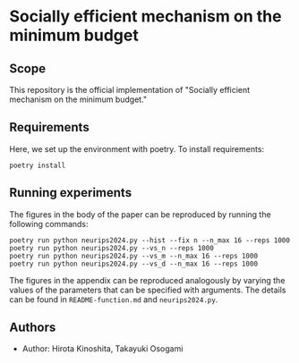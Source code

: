 # Socially efficient mechanism on the minimum budget

## Scope

This repository is the official implementation of "Socially efficient mechanism on the minimum budget."


## Requirements

Here, we set up the environment with poetry.  To install requirements:

```setup
poetry install
```

## Running experiments

The figures in the body of the paper can be reproduced by running the following commands:
```
poetry run python neurips2024.py --hist --fix n --n_max 16 --reps 1000
poetry run python neurips2024.py --vs_n --reps 1000
poetry run python neurips2024.py --vs_m --n_max 16 --reps 1000
poetry run python neurips2024.py --vs_d --n_max 16 --reps 1000
```

The figures in the appendix can be reproduced analogously by varying the values of the parameters that can be specified with arguments.  The details can be found in `README-function.md` and `neurips2024.py`.


## Authors

- Author: Hirota Kinoshita, Takayuki Osogami


